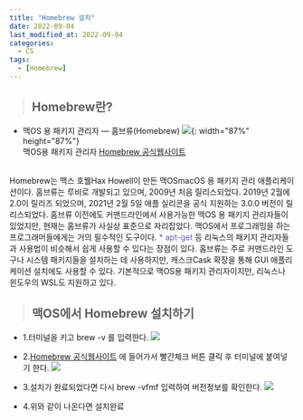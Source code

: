 ```yaml
---
title: "Homebrew 설치"
date: 2022-09-04
last_modified_at: 2022-09-04
categories: 
  - CS
tags:
  - [Homebrew]
---
```



> ## Homebrew란?


* 맥OS 용 패키지 관리자 — 홈브류(Homebrew)
![](https://images.velog.io/images/funnykyeon/post/16ee1f51-b6dc-4df0-a941-f69357a79f9c/image.png){: width="87%" height="87%"}  
맥OS용 패키지 관리자 [Homebrew 공식웹사이트](https://brew.sh/index_ko)  
<br>
Homebrew는 맥스 호웰Hax Howell이 만든 맥OSmacOS 용 패키지 관리 애플리케이션이다.  
홈브류는 루비로 개발되고 있으며, 2009년 처음 릴리스되었다.  
2019년 2월에 2.0이 릴리즈 되었으며, 2021년 2월 5일 애플 실리콘을 공식 지원하는 3.0.0 버전이 릴리스되었다.  
홈브류 이전에도 커맨드라인에서 사용가능한 맥OS 용 패키지 관리자들이 있었지만, 현재는 홈브류가 사실상 표준으로 자리잡았다.  
맥OS에서 프로그래밍을 하는 프로그래머들에게는 거의 필수적인 도구이다.  
 <span style="color:slateblue">* apt-get</span> 등 리눅스의 패키지 관리자들과 사용법이 비슷해서 쉽게 사용할 수 있다는 장점이 있다.  
홈브류는 주로 커맨드라인 도구나 시스템 패키지들을 설치하는 데 사용하지만,  
캐스크Cask 확장을 통해 GUI 애플리케이션 설치에도 사용할 수 있다.  
기본적으로 맥OS용 패키지 관리자이지만, 리눅스나 윈도우의 WSL도 지원하고 있다.  

> ## 맥OS에서 Homebrew 설치하기


* 1.터미널을 키고 brew -v 를 입력한다.
![](https://images.velog.io/images/funnykyeon/post/5c80788d-c6b2-4c0d-9699-e4323ffa81f7/image.png)



* 2.[Homebrew 공식웹사이트](https://brew.sh/index_ko) 에 들어가서 빨간체크 버튼 클릭 후 터미널에 붙여넣기 한다.
![](https://images.velog.io/images/funnykyeon/post/089db4ee-20c0-42df-b103-1140788755c0/image.png)



* 3.설치가 완료되었다면 다시 brew -vfmf 입력하여 버전정보를 확인한다.
![](https://images.velog.io/images/funnykyeon/post/66e64f76-50e2-46b6-95b8-298441dd240d/image.png)

* 4.위와 같이 나온다면 설치완료
